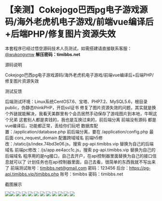 # 【亲测】Cokejogo巴西pg电子游戏源码/海外老虎机电子游戏/前端vue编译后+后端PHP/修复图片资源失效

本套程序已经过悟空源码技术人员测试，如需搭建请直接联系客服：[@wukongymw](http://t.me/wukongymw)
**解压密码：timibbs.net**

源码说明

Cokejogo巴西pg电子游戏源码/海外老虎机电子游戏/前端vue编译后+后端PHP/修复图片资源失效

测试反馈

后端测试环境：Linux系统CentOS7.6、宝塔、PHP7.2、MySQL5.6，根目录public，伪静态thinkPHP，开启ssl证书
修复了图片资源失效的问题，其实就是换个外链就能解决，我看天美群里有个会员居然手动保存了游戏图片到本地，牛啊这个兄弟
这套别人都是卖钱的，我也是互换过来的，前后端分离 前端没有源码 都是vue编译后，功能都正常，丢给你们玩吧
数据库配置：/application/database.php
前后端分离，要在 /application/config.php 最后面 cors\_request\_domain 配置跨域域名
前端h5修改：/static/js/index.74bd3e06.js，搜索 pg-api.timibbs.vip 替换为自己的后端域名
前端pc修改：/js/app.ee4acc1c.js，搜索 pg-api.timibbs.vip 替换为自己的后端域名
程序用的是ng接口，自己去开户，在api控制器里面替换为自己的接口信息就可以了
计划任务也在api控制器里面，自己去看，很简单的东西我就不写出来了
前端测试账号：timibbs.net@gmail.com
密码：123456
后台：https://pg-api.timibbs.vip/timibbs.php
账号：timibbs
密码：timibbs.net

截图展示

[![](https://wukongymw.com/wp-content/uploads/2024/03/37dc33845b3ca45.png)](https://wukongymw.com/wp-content/uploads/2024/03/37dc33845b3ca45.png)[![](https://wukongymw.com/wp-content/uploads/2024/03/bf74c0018fc14dd.png)](https://wukongymw.com/wp-content/uploads/2024/03/bf74c0018fc14dd.png)
[![](https://wukongymw.com/wp-content/uploads/2024/03/f425a0e11d3e976.png)](https://wukongymw.com/wp-content/uploads/2024/03/f425a0e11d3e976.png)
[![](https://wukongymw.com/wp-content/uploads/2024/03/27311ffae72b641.png)](https://wukongymw.com/wp-content/uploads/2024/03/27311ffae72b641.png)
[![](https://wukongymw.com/wp-content/uploads/2024/03/14fc05c089bcf99.png)](https://wukongymw.com/wp-content/uploads/2024/03/14fc05c089bcf99.png)
[![](https://wukongymw.com/wp-content/uploads/2024/03/1106793219ee9a5.png)](https://wukongymw.com/wp-content/uploads/2024/03/1106793219ee9a5.png)
[![](https://wukongymw.com/wp-content/uploads/2024/03/2d24e1efc5ca843.png)](https://wukongymw.com/wp-content/uploads/2024/03/2d24e1efc5ca843.png)
[![](https://wukongymw.com/wp-content/uploads/2024/03/eceed05f20b3d86.png)](https://wukongymw.com/wp-content/uploads/2024/03/eceed05f20b3d86.png)
[![](https://wukongymw.com/wp-content/uploads/2024/03/9efc37c3b7072f3.png)](https://wukongymw.com/wp-content/uploads/2024/03/9efc37c3b7072f3.png)
[![](https://wukongymw.com/wp-content/uploads/2024/03/4dcfa1e9e67bc7e.png)](https://wukongymw.com/wp-content/uploads/2024/03/4dcfa1e9e67bc7e.png)
[![](https://wukongymw.com/wp-content/uploads/2024/03/7551b4f79711652.png)](https://wukongymw.com/wp-content/uploads/2024/03/7551b4f79711652.png)
[![](https://wukongymw.com/wp-content/uploads/2024/03/7cba511470a0aef.png)](https://wukongymw.com/wp-content/uploads/2024/03/7cba511470a0aef.png)